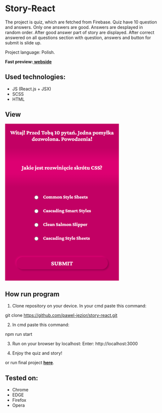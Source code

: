 # Story-React

The project is quiz, which are fetched from Firebase. Quiz have 10 question and answers. Only one answers are good. Answers are desplayed in random order. After good answer part of story are displayed. After correct answered on all questions section with question, answers and button for submit is slide up. 

Project language: Polish.

**Fast preview:[ webside](https://pawel-jezior.github.io/story-react/)**

## Used technologies:

- JS (React.js + JSX)
- SCSS
- HTML

## View
![cover](src/images/story-react.png)

## How run program

1. Clone repository on your device. In your cmd paste this command:

git clone https://github.com/pawel-jezior/story-react.git

2. In cmd paste this command:

npm run start

3. Run on your browser by localhost:
Enter:  http://localhost:3000

4. Enjoy the quiz and story!


or run final project **[here](https://pawel-jezior.github.io/story-react/)**.


## Tested on:

- Chrome
- EDGE
- Firefox
- Opera



